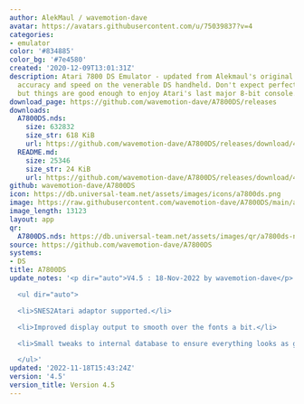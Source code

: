 ```yaml
---
author: AlekMaul / wavemotion-dave
avatar: https://avatars.githubusercontent.com/u/75039837?v=4
categories:
- emulator
color: '#834885'
color_bg: '#7e4580'
created: '2020-12-09T13:01:31Z'
description: Atari 7800 DS Emulator - updated from Alekmaul's original. Striving for
  accuracy and speed on the venerable DS handheld. Don't expect perfect emulation
  but things are good enough to enjoy Atari's last major 8-bit console.
download_page: https://github.com/wavemotion-dave/A7800DS/releases
downloads:
  A7800DS.nds:
    size: 632832
    size_str: 618 KiB
    url: https://github.com/wavemotion-dave/A7800DS/releases/download/4.5/A7800DS.nds
  README.md:
    size: 25346
    size_str: 24 KiB
    url: https://github.com/wavemotion-dave/A7800DS/releases/download/4.5/README.md
github: wavemotion-dave/A7800DS
icon: https://db.universal-team.net/assets/images/icons/a7800ds.png
image: https://raw.githubusercontent.com/wavemotion-dave/A7800DS/main/arm9/gfx/bgTop.png
image_length: 13123
layout: app
qr:
  A7800DS.nds: https://db.universal-team.net/assets/images/qr/a7800ds-nds.png
source: https://github.com/wavemotion-dave/A7800DS
systems:
- DS
title: A7800DS
update_notes: '<p dir="auto">V4.5 : 18-Nov-2022 by wavemotion-dave</p>

  <ul dir="auto">

  <li>SNES2Atari adaptor supported.</li>

  <li>Improved display output to smooth over the fonts a bit.</li>

  <li>Small tweaks to internal database to ensure everything looks as good as possible.</li>

  </ul>'
updated: '2022-11-18T15:43:24Z'
version: '4.5'
version_title: Version 4.5
---
```

